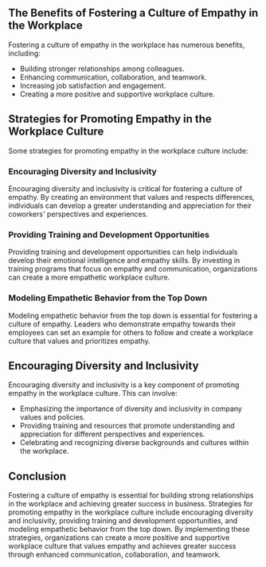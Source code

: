 
The Benefits of Fostering a Culture of Empathy in the Workplace
---------------------------------------------------------------

Fostering a culture of empathy in the workplace has numerous benefits, including:

* Building stronger relationships among colleagues.
* Enhancing communication, collaboration, and teamwork.
* Increasing job satisfaction and engagement.
* Creating a more positive and supportive workplace culture.

Strategies for Promoting Empathy in the Workplace Culture
---------------------------------------------------------

Some strategies for promoting empathy in the workplace culture include:

### Encouraging Diversity and Inclusivity

Encouraging diversity and inclusivity is critical for fostering a culture of empathy. By creating an environment that values and respects differences, individuals can develop a greater understanding and appreciation for their coworkers' perspectives and experiences.

### Providing Training and Development Opportunities

Providing training and development opportunities can help individuals develop their emotional intelligence and empathy skills. By investing in training programs that focus on empathy and communication, organizations can create a more empathetic workplace culture.

### Modeling Empathetic Behavior from the Top Down

Modeling empathetic behavior from the top down is essential for fostering a culture of empathy. Leaders who demonstrate empathy towards their employees can set an example for others to follow and create a workplace culture that values and prioritizes empathy.

Encouraging Diversity and Inclusivity
-------------------------------------

Encouraging diversity and inclusivity is a key component of promoting empathy in the workplace culture. This can involve:

* Emphasizing the importance of diversity and inclusivity in company values and policies.
* Providing training and resources that promote understanding and appreciation for different perspectives and experiences.
* Celebrating and recognizing diverse backgrounds and cultures within the workplace.

Conclusion
----------

Fostering a culture of empathy is essential for building strong relationships in the workplace and achieving greater success in business. Strategies for promoting empathy in the workplace culture include encouraging diversity and inclusivity, providing training and development opportunities, and modeling empathetic behavior from the top down. By implementing these strategies, organizations can create a more positive and supportive workplace culture that values empathy and achieves greater success through enhanced communication, collaboration, and teamwork.
